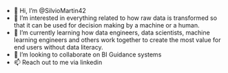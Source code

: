 - 👋 Hi, I’m @SilvioMartin42
- 👀 I’m interested in everything related to how raw data is transformed so that it can be used for decision making by a machine or a human.
- 🌱 I’m currently learning how data engineers, data scientists, machine learning engineers and others work together to create the most value for end users without data literacy.
- 💞️ I’m looking to collaborate on BI Guidance systems
- 📫 Reach out to me via linkedin

<!---
SilvioMartin42/SilvioMartin42 is a ✨ special ✨ repository because its `README.md` (this file) appears on your GitHub profile.
You can click the Preview link to take a look at your changes.
--->
